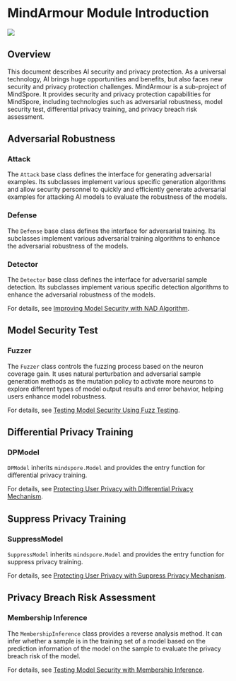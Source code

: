 ﻿# MindArmour Module Introduction

<a href="https://gitee.com/mindspore/docs/blob/r1.7/docs/mindarmour/docs/source_en/security_and_privacy.md" target="_blank"><img src="https://mindspore-website.obs.cn-north-4.myhuaweicloud.com/website-images/master/resource/_static/logo_source_en.png"></a>

## Overview

This document describes AI security and privacy protection. As a universal technology, AI brings huge opportunities and benefits, but also faces new security and privacy protection challenges. MindArmour is a sub-project of MindSpore. It provides security and privacy protection capabilities for MindSpore, including technologies such as adversarial robustness, model security test, differential privacy training, and privacy breach risk assessment.

## Adversarial Robustness

### Attack

The `Attack` base class defines the interface for generating adversarial examples. Its subclasses implement various specific generation algorithms and allow security personnel to quickly and efficiently generate adversarial examples for attacking AI models to evaluate the robustness of the models.

### Defense

The `Defense` base class defines the interface for adversarial training. Its subclasses implement various adversarial training algorithms to enhance the adversarial robustness of the models.

### Detector

The `Detector` base class defines the interface for adversarial sample detection. Its subclasses implement various specific detection algorithms to enhance the adversarial robustness of the models.

For details, see [Improving Model Security with NAD Algorithm](https://www.mindspore.cn/mindarmour/docs/en/r1.7/improve_model_security_nad.html).

## Model Security Test

### Fuzzer

The `Fuzzer` class controls the fuzzing process based on the neuron coverage gain. It uses natural perturbation and adversarial sample generation methods as the mutation policy to activate more neurons to explore different types of model output results and error behavior, helping users enhance model robustness.

For details, see [Testing Model Security Using Fuzz Testing](https://www.mindspore.cn/mindarmour/docs/en/r1.7/test_model_security_fuzzing.html).

## Differential Privacy Training

### DPModel

`DPModel` inherits `mindspore.Model` and provides the entry function for differential privacy training.

For details, see [Protecting User Privacy with Differential Privacy Mechanism](https://www.mindspore.cn/mindarmour/docs/en/r1.7/protect_user_privacy_with_differential_privacy.html).

## Suppress Privacy Training

### SuppressModel

`SuppressModel` inherits `mindspore.Model` and provides the entry function for suppress privacy training.

For details, see [Protecting User Privacy with Suppress Privacy Mechanism](https://www.mindspore.cn/mindarmour/docs/zh-CN/r1.7/protect_user_privacy_with_suppress_privacy.html).

## Privacy Breach Risk Assessment

### Membership Inference

The `MembershipInference` class provides a reverse analysis method. It can infer whether a sample is in the training set of a model based on the prediction information of the model on the sample to evaluate the privacy breach risk of the model.

For details, see [Testing Model Security with Membership Inference](https://www.mindspore.cn/mindarmour/docs/zh-CN/r1.7/test_model_security_membership_inference.html).
